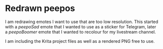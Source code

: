 Redrawn peepos
==============

I am redrawing emotes I want to use that are too low resolution. This
started with a *peepoSad* emote that I wanted to use as a sticker for
Telegram, later a *peepoBoomer* emote that I wanted to recolour
for my livestream channel.

I am including the Krita project files as well as a rendered PNG free to use.
